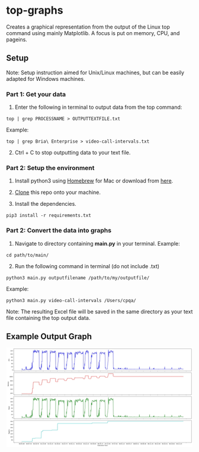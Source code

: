 # top-graphs
Creates a graphical representation from the output of the Linux top command using mainly Matplotlib. A focus is put on memory, CPU, and pageins.

## Setup
Note: Setup instruction aimed for Unix/Linux machines, but can be easily adapted for Windows machines.
### Part 1: Get your data
1. Enter the following in terminal to output data from the top command:
```
top | grep PROCESSNAME > OUTPUTTEXTFILE.txt
```
Example:
```
top | grep Bria\ Enterprise > video-call-intervals.txt
```

2. Ctrl + C to stop outputting data to your text file.


### Part 2: Setup the environment
1. Install python3 using [Homebrew](https://brew.sh) for Mac or download from [here](https://www.python.org/downloads/windows/).

2. [Clone](https://docs.github.com/en/github/creating-cloning-and-archiving-repositories/cloning-a-repository) this repo onto your machine.

3. Install the dependencies.
```
pip3 install -r requirements.txt
```

### Part 2: Convert the data into graphs
1. Navigate to directory containing **main.py** in your terminal.
Example:
```
cd path/to/main/
```

2. Run the following command in terminal (do not include .txt)
```
python3 main.py outputfilename /path/to/my/outputfile/
```
Example:
```
python3 main.py video-call-intervals /Users/cpqa/
```
Note: The resulting Excel file will be saved in the same directory as your text file containing the top output data.


## Example Output Graph
![example graph from top output](example-graph.png)
